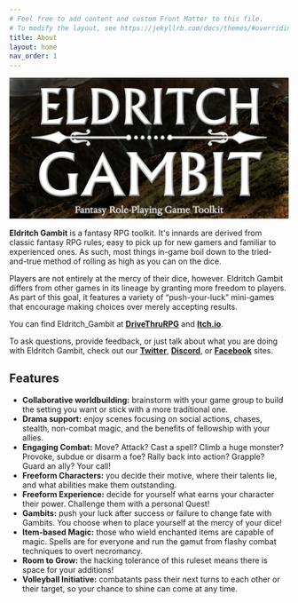 ```yaml
---
# Feel free to add content and custom Front Matter to this file.
# To modify the layout, see https://jekyllrb.com/docs/themes/#overriding-theme-defaults
title: About
layout: home
nav_order: 1
---
```


<center><img src="images/Cover.png" /></center>

**Eldritch Gambit** is a fantasy RPG toolkit. It's innards are derived from classic fantasy RPG rules; easy to pick up
for new gamers and familiar to experienced ones. As such, most things
in-game boil down to the tried-and-true method of rolling as high as you
can on the dice.

Players are not entirely at the mercy of their dice, however. Eldritch
Gambit differs from other games in its lineage by granting more freedom
to players. As part of this goal, it features a variety of “push-your-luck”
mini-games that encourage making choices over merely accepting results.

You can find Eldritch_Gambit at [**DriveThruRPG**](https://www.drivethrurpg.com/product/366282/Eldritch-Gambit?affiliate_id=490690) and
[**Itch.io**](https://planarian.itch.io/eldritch-gambit).

To ask questions, provide feedback, or just talk about what you are doing with
Eldritch Gambit, check out our [**Twitter**](https://discord.gg/Rmv3PBN),
[**Discord**](https://twitter.com/PlanarianGames), or
[**Facebook**](https://www.facebook.com/PlanarianGames/) sites.

## Features

- **Collaborative worldbuilding:** brainstorm with your game group to
build the setting you want  or stick with a more
traditional one.
- **Drama support:** enjoy scenes focusing on social actions, chases,
stealth, non-combat magic, and the benefits of fellowship with your
allies.
- **Engaging Combat:** Move? Attack? Cast a spell? Climb a huge monster?
Provoke, subdue or disarm a foe? Rally back into action? Grapple? Guard
an ally? Your call!
- **Freeform Characters:** you decide their motive, where their talents
lie, and what abilities make them outstanding.
- **Freeform Experience:** decide for yourself what earns your character
their power. Challenge them with a personal Quest!
- **Gambits:** push your luck after success or failure to change fate with
Gambits. You choose when to place yourself at the mercy of your dice!
- **Item-based Magic:** those who wield enchanted items are capable of
magic. Spells are for everyone and run the gamut from flashy combat
techniques to overt necromancy.
- **Room to Grow:** the hacking tolerance of this ruleset means there is
space for your additions!
- **Volleyball Initiative:** combatants pass their next turns to each
other or their target, so your chance to shine can come at any time.
